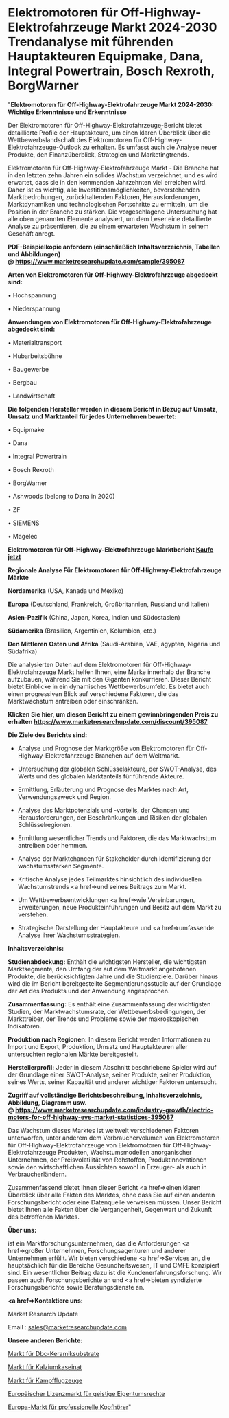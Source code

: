 # Elektromotoren für Off-Highway-Elektrofahrzeuge Markt 2024-2030 Trendanalyse mit führenden Hauptakteuren Equipmake, Dana, Integral Powertrain, Bosch Rexroth, BorgWarner

"<strong>Elektromotoren für Off-Highway-Elektrofahrzeuge Markt 2024-2030: Wichtige Erkenntnisse und Erkenntnisse</strong>

Der Elektromotoren für Off-Highway-Elektrofahrzeuge-Bericht bietet detaillierte Profile der Hauptakteure, um einen klaren Überblick über die Wettbewerbslandschaft des Elektromotoren für Off-Highway-Elektrofahrzeuge-Outlook zu erhalten. Es umfasst auch die Analyse neuer Produkte, den Finanzüberblick, Strategien und Marketingtrends.

Elektromotoren für Off-Highway-Elektrofahrzeuge Markt - Die Branche hat in den letzten zehn Jahren ein solides Wachstum verzeichnet, und es wird erwartet, dass sie in den kommenden Jahrzehnten viel erreichen wird. Daher ist es wichtig, alle Investitionsmöglichkeiten, bevorstehenden Marktbedrohungen, zurückhaltenden Faktoren, Herausforderungen, Marktdynamiken und technologischen Fortschritte zu ermitteln, um die Position in der Branche zu stärken. Die vorgeschlagene Untersuchung hat alle oben genannten Elemente analysiert, um dem Leser eine detaillierte Analyse zu präsentieren, die zu einem erwarteten Wachstum in seinem Geschäft anregt.

<strong><b>PDF-Beispielkopie anfordern (einschließlich Inhaltsverzeichnis, Tabellen und Abbildungen) @ </b></strong><strong><a href=https://www.marketresearchupdate.com/sample/395087><strong>https://www.marketresearchupdate.com/sample/395087</u></a></strong></strong>

<strong>Arten von Elektromotoren für Off-Highway-Elektrofahrzeuge abgedeckt sind:</strong>

• Hochspannung

• Niederspannung

<strong>Anwendungen von Elektromotoren für Off-Highway-Elektrofahrzeuge abgedeckt sind:</strong>

• Materialtransport

• Hubarbeitsbühne

• Baugewerbe

• Bergbau

• Landwirtschaft

<strong>Die folgenden Hersteller werden in diesem Bericht in Bezug auf Umsatz, Umsatz und Marktanteil für jedes Unternehmen bewertet:</strong>

• Equipmake

• Dana

• Integral Powertrain

• Bosch Rexroth

• BorgWarner

• Ashwoods (belong to Dana in 2020)

• ZF

• SIEMENS

• Magelec

<strong>Elektromotoren für Off-Highway-Elektrofahrzeuge Marktbericht <a href=https://www.marketresearchupdate.com/buynow/395087>Kaufe jetzt</a></strong>

<strong>Regionale Analyse Für Elektromotoren für Off-Highway-Elektrofahrzeuge Märkte</strong>

<strong>Nordamerika</strong> (USA, Kanada und Mexiko)

<strong>Europa</strong> (Deutschland, Frankreich, Großbritannien, Russland und Italien)

<strong>Asien-Pazifik</strong> (China, Japan, Korea, Indien und Südostasien)

<strong>Südamerika</strong> (Brasilien, Argentinien, Kolumbien, etc.)

<strong>Den Mittleren</strong> <strong>Osten und Afrika</strong> (Saudi-Arabien, VAE, ägypten, Nigeria und Südafrika)

Die analysierten Daten auf dem Elektromotoren für Off-Highway-Elektrofahrzeuge Markt helfen Ihnen, eine Marke innerhalb der Branche aufzubauen, während Sie mit den Giganten konkurrieren. Dieser Bericht bietet Einblicke in ein dynamisches Wettbewerbsumfeld. Es bietet auch einen progressiven Blick auf verschiedene Faktoren, die das Marktwachstum antreiben oder einschränken.

<strong>Klicken Sie hier, um diesen Bericht zu einem gewinnbringenden Preis zu erhalten
</strong><strong><a href=https://www.marketresearchupdate.com/discount/395087>https://www.marketresearchupdate.com/discount/395087</b></u></strong></a>

<strong>Die Ziele des Berichts sind:</strong>

- Analyse und Prognose der Marktgröße von Elektromotoren für Off-Highway-Elektrofahrzeuge Branchen auf dem Weltmarkt.

- Untersuchung der globalen Schlüsselakteure, der SWOT-Analyse, des Werts und des globalen Marktanteils für führende Akteure.

- Ermittlung, Erläuterung und Prognose des Marktes nach Art, Verwendungszweck und Region.

- Analyse des Marktpotenzials und -vorteils, der Chancen und Herausforderungen, der Beschränkungen und Risiken der globalen Schlüsselregionen.

- Ermittlung wesentlicher Trends und Faktoren, die das Marktwachstum antreiben oder hemmen.

- Analyse der Marktchancen für Stakeholder durch Identifizierung der wachstumsstarken Segmente.

- Kritische Analyse jedes Teilmarktes hinsichtlich des individuellen Wachstumstrends <a href=>und</a> seines Beitrags zum Markt.

- Um Wettbewerbsentwicklungen <a href=>wie</a> Vereinbarungen, Erweiterungen, neue Produkteinführungen und Besitz auf dem Markt zu verstehen.

- Strategische Darstellung der Hauptakteure und <a href=>umfas</a>sende Analyse ihrer Wachstumsstrategien.

<strong>Inhaltsverzeichnis:</strong>

<strong>Studienabdeckung:</strong> Enthält die wichtigsten Hersteller, die wichtigsten Marktsegmente, den Umfang der auf dem Weltmarkt angebotenen Produkte, die berücksichtigten Jahre und die Studienziele. Darüber hinaus wird die im Bericht bereitgestellte Segmentierungsstudie auf der Grundlage der Art des Produkts und der Anwendung angesprochen.

<strong>Zusammenfassung:</strong> Es enthält eine Zusammenfassung der wichtigsten Studien, der Marktwachstumsrate, der Wettbewerbsbedingungen, der Markttreiber, der Trends und Probleme sowie der makroskopischen Indikatoren.

<strong>Produktion nach Regionen:</strong> In diesem Bericht werden Informationen zu Import und Export, Produktion, Umsatz und Hauptakteuren aller untersuchten regionalen Märkte bereitgestellt.

<strong>Herstellerprofil:</strong> Jeder in diesem Abschnitt beschriebene Spieler wird auf der Grundlage einer SWOT-Analyse, seiner Produkte, seiner Produktion, seines Werts, seiner Kapazität und anderer wichtiger Faktoren untersucht.

<strong><b>Zugriff auf vollständige Berichtsbeschreibung, Inhaltsverzeichnis, Abbildung, Diagramm usw. @ </b></strong><strong><a href=https://www.marketresearchupdate.com/industry-growth/electric-motors-for-off-highway-evs-market-statistices-395087>https://www.marketresearchupdate.com/industry-growth/electric-motors-for-off-highway-evs-market-statistices-395087</a></strong>

Das Wachstum dieses Marktes ist weltweit verschiedenen Faktoren unterworfen, unter anderem dem Verbrauchervolumen von Elektromotoren für Off-Highway-Elektrofahrzeuge von Elektromotoren für Off-Highway-Elektrofahrzeuge Produkten, Wachstumsmodellen anorganischer Unternehmen, der Preisvolatilität von Rohstoffen, Produktinnovationen sowie den wirtschaftlichen Aussichten sowohl in Erzeuger- als auch in Verbraucherländern.

Zusammenfassend bietet Ihnen dieser Bericht <a href=>einen</a> klaren Überblick über alle Fakten des Marktes, ohne dass Sie auf einen anderen Forschungsbericht oder eine Datenquelle verweisen müssen. Unser Bericht bietet Ihnen alle Fakten über die Vergangenheit, Gegenwart und Zukunft des betroffenen Marktes.

<strong>Über uns:</strong>

 ist ein Marktforschungsunternehmen, das die Anforderungen <a href=>großer</a> Unternehmen, Forschungsagenturen und anderer Unternehmen erfüllt. Wir bieten verschiedene <a href=>Services</a> an, die hauptsächlich für die Bereiche Gesundheitswesen, IT und CMFE konzipiert sind. Ein wesentlicher Beitrag dazu ist die Kundenerfahrungsforschung. Wir passen auch Forschungsberichte an und <a href=>bieten</a> syndizierte Forschungsberichte sowie Beratungsdienste an.

<strong><a href=>Kontaktiere uns:</a></strong>

Market Research Update

Email : sales@marketresearchupdate.com

<strong>Unsere anderen Berichte:</strong>

<a href=https://www.linkedin.com/pulse/dbc-ceramic-substrate-market-analyzing-latest-developments>Markt für Dbc-Keramiksubstrate</a>

<a href=https://www.linkedin.com/pulse/calcium-caseinate-market-witness-huge>Markt für Kalziumkaseinat</a>

<a href=https://www.linkedin.com/pulse/fighter-aircraft-market-outlooks-2023-size>Markt für Kampfflugzeuge</a>

<a href=https://www.linkedin.com/pulse/europe-intellectual-property-rights-royalty-market-2023>Europäischer Lizenzmarkt für geistige Eigentumsrechte</a>

<a href=https://www.linkedin.com/pulse/europe-professional-headphones-market-2023>Europa-Markt für professionelle Kopfhörer</a>"
